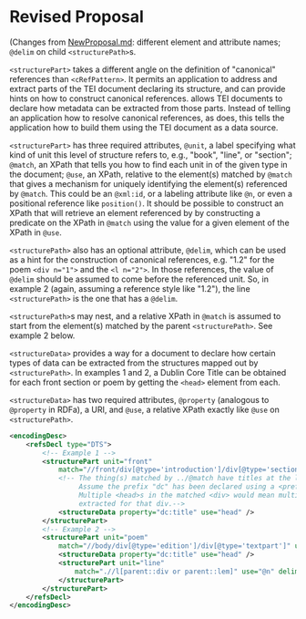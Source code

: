 # Revised Proposal
(Changes from [NewProposal.md](NewProposal.md): different element and attribute names; `@delim` on child `<structurePath>`s.

`<structurePart>` takes a different angle on the definition of "canonical" references than `<cRefPattern>`.
It permits an application to address and extract parts of the TEI document declaring its structure,
and can provide hints on how to construct canonical references. <structureData> allows TEI documents
to declare how metadata can be extracted from those parts. Instead of telling an application how to
resolve canonical references, as <cRefPattern> does, this tells the application how to build them using
the TEI document as a data source.
        
`<structurePart>` has three required attributes, `@unit`, a label specifying what kind of unit this level
of structure refers to, e.g., "book", "line", or "section"; `@match`, an XPath that tells you how to
find each unit in of the given type in the document; `@use`, an XPath, relative to the element(s) matched
by `@match` that gives a mechanism for uniquely identifying the element(s) referenced by `@match`. This could
be an `@xml:id`, or a labeling attribute like `@n`, or even a positional reference like `position()`. It should
be possible to construct an XPath that will retrieve an element referenced by <structurePart> by constructing
a predicate on the XPath in `@match` using the value for a given element of the XPath in `@use`.
             
`<structurePath>` also has an optional attribute, `@delim`, which can be used as a hint for the construction of 
canonical references, e.g. "1.2" for the poem `<div n="1">` and the `<l n="2">`. In those references,
the value of `@delim` should be assumed to come before the referenced unit. So, in example 2 (again, assuming a 
reference style like "1.2"), the line `<structurePath>` is the one that has a `@delim`.
             
`<structurePath>`s may nest, and a relative XPath in `@match` is assumed to start from the element(s) matched
by the parent `<structurePath>`. See example 2 below. 
             
`<structureData>` provides a way for a document to declare how certain types of data can be extracted from the
structures mapped out by `<structurePath>`. In examples 1 and 2, a Dublin Core Title can be obtained for each
front section or poem by getting the `<head>` element from each.
             
`<structureData>` has two required attributes, `@property` (analogous to `@property` in RDFa), a URI, and `@use`,
a relative XPath exactly like `@use` on `<structurePath>`. 

```xml
<encodingDesc>
    <refsDecl type="DTS">
        <!-- Example 1 -->
        <structurePart unit="front"
            match="//front/div[@type='introduction']/div[@type='section']" use="@n"> 
            <!-- The thing(s) matched by ../@match have titles at the location ./head. 
                 Assume the prefix "dc" has been declared using a <prefixDef> elsewhere.
                 Multiple <head>s in the matched <div> would mean multiple dc:titles being
                 extracted for that div.-->
            <structureData property="dc:title" use="head" /> 
        </structurePart>
        <!-- Example 2 -->
        <structurePart unit="poem"
            match="//body/div[@type='edition']/div[@type='textpart']" use="@n">
            <structureData property="dc:title" use="head" />
            <structurePart unit="line" 
                match=".//l[parent::div or parent::lem]" use="@n" delim=".">
            </structurePart>
        </structurePart>
    </refsDecl>
</encodingDesc>
```

